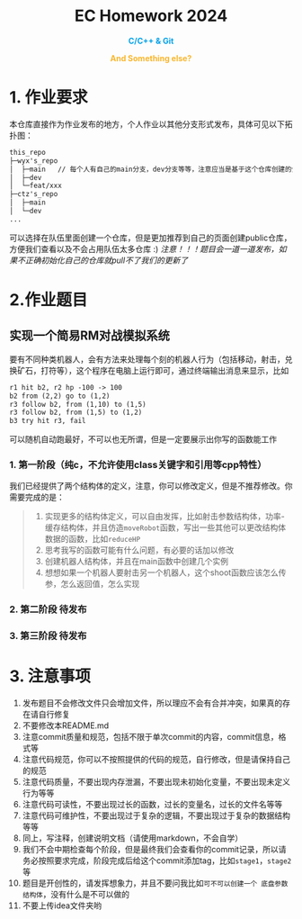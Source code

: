 <h1 align="center">
  <br>
  EC Homework 2024
  <br>
</h1>
<p align="center">
<strong>
<font color ="#00A1E9">
C/C++ & Git
</font></strong>
</p>

<p align="center">
<strong>
<font color ="#F9B62C">
And Something else?
</font></strong>
</p>

# 1. 作业要求

本仓库直接作为作业发布的地方，个人作业以其他分支形式发布，具体可见以下拓扑图：

```txt
this_repo
├─wyx's_repo
│  ├─main   // 每个人有自己的main分支，dev分支等等，注意应当是基于这个仓库创建的分支
│  ├─dev
│  └─feat/xxx
├─ctz's_repo
│  ├─main
│  └─dev
...
```

可以选择在队伍里面创建一个仓库，但是更加推荐到自己的页面创建public仓库，方便我们查看以及不会占用队伍太多仓库 :)
*注意！！！题目会一道一道发布，如果不正确初始化自己的仓库就pull不了我们的更新了*

# 2.作业题目

## 实现一个简易RM对战模拟系统

要有不同种类机器人，会有方法来处理每个刻的机器人行为（包括移动，射击，兑换矿石，打符等），这个程序在电脑上运行即可，通过终端输出消息来显示，比如

```txt
r1 hit b2, r2 hp -100 -> 100
b2 from (2,2) go to (1,2)
r3 follow b2, from (1,10) to (1,5)
r3 follow b2, from (1,5) to (1,2)
b3 try hit r3, fail
```

可以随机自动跑最好，不可以也无所谓，但是一定要展示出你写的函数能工作

### 1. 第一阶段（纯c，不允许使用class关键字和引用等cpp特性）

我们已经提供了两个结构体的定义，注意，你可以修改定义，但是不推荐修改。你需要完成的是：

> 1. 实现更多的结构体定义，可以自由发挥，比如射击参数结构体，功率-缓存结构体，并且仿造`moveRobot`函数，写出一些其他可以更改结构体数据的函数，比如`reduceHP`
> 2. 思考我写的函数可能有什么问题，有必要的话加以修改
> 3. 创建机器人结构体，并且在main函数中创建几个实例
> 4. 想想如果一个机器人要射击另一个机器人，这个shoot函数应该怎么传参，怎么返回值，怎么实现

### 2. 第二阶段 待发布

### 3. 第三阶段 待发布

# 3. 注意事项

1. 发布题目不会修改文件只会增加文件，所以理应不会有合并冲突，如果真的存在请自行修复
2. 不要修改本README.md
3. 注意commit质量和规范，包括不限于单次commit的内容，commit信息，格式等
4. 注意代码规范，你可以不按照提供的代码的规范，自行修改，但是请保持自己的规范
5. 注意代码质量，不要出现内存泄漏，不要出现未初始化变量，不要出现未定义行为等等
6. 注意代码可读性，不要出现过长的函数，过长的变量名，过长的文件名等等
7. 注意代码可维护性，不要出现过于复杂的逻辑，不要出现过于复杂的数据结构等等
8. 同上，写注释，创建说明文档（请使用markdown，不会自学）
9. 我们不会中期检查每个阶段，但是最终我们会查看你的commit记录，所以请务必按照要求完成，阶段完成后给这个commit添加tag，比如`stage1`，`stage2`等
10. 题目是开创性的，请发挥想象力，并且不要问我比如`可不可以创建一个 底盘参数结构体`，没有什么是不可以做的
11. 不要上传idea文件夹哟
